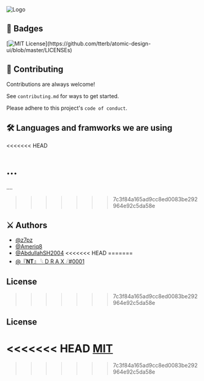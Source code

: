 ![Logo](https://dev-to-uploads.s3.amazonaws.com/uploads/articles/th5xamgrr6se0x5ro4g6.png)

## 🧶 Badges

[![MIT License](https://img.shields.io/apm/l/atomic-design-ui.svg?)](https://github.com/tterb/atomic-design-ui/blob/master/LICENSEs)

## 🤼 Contributing

Contributions are always welcome!

See `contributing.md` for ways to get started.

Please adhere to this project's `code of conduct`.

## 🛠 Languages and framworks we are using
<<<<<<< HEAD

...
=======
....
>>>>>>> 7c3f84a165ad9cc8ed0083be292964e92c5da58e

## ⚔ Authors

- [@z7pz](https://www.github.com/z7pz)
- [@Ameriq8](https://www.github.com/Ameriq8)
- [@AbdullahSH2004](https://www.github.com/AbdullahSH2004)
<<<<<<< HEAD
=======
- [@『𝐍𝐓』 𓆩 D R A X 𓆪#0001](https://www.github.com/draxtech)
## License
>>>>>>> 7c3f84a165ad9cc8ed0083be292964e92c5da58e

## License

<<<<<<< HEAD
[MIT](https://github.com/z7pz/shop/blob/main/LICENCE.md)
=======
  
>>>>>>> 7c3f84a165ad9cc8ed0083be292964e92c5da58e
